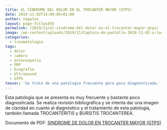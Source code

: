 ```yaml
---
title: EL SÍNDROME DEL DOLOR EN EL TROCANTER MAYOR (GTPS)
date: 2019-11-02T14:09:05+01:00
author: nogales
layout: page-fullwidth
permalink: /2019/11/el-sindrome-del-dolor-en-el-trocanter-mayor-gtps/
image: /wp-content/uploads/2019/11/Captura-de-pantalla-2019-11-02-a-las-13.21.30.png
categories:
  - traumatologia
tags:
  - dolor
  - cadera
  - entensopatía
  - PRP
  - Ecografía
  - Ultrasound
  - GTPS
teaser: 'Se trata de una patología frecuente pero poco diagnosticada.'
---
```

Esta patología que se presenta es muy frecuente y bastante poco diagnosticada. Se realiza revisión bibliográfica y se intenta dar una imagen de claridad en cuanto al diagnóstico y el tratamiento de esta patología, también llamada TROCANTERITIS y BURSITIS TROCANTEREA.

Documento de PDF: [SINDROME DE DOLOR EN TROCANTER MAYOR (GTPS)](https://www.nogales.eu/wp-content/uploads/2019/11/SINDROME-DE-DOLOR-EN-TROCANTER-MAYOR-GTPS.pdf)